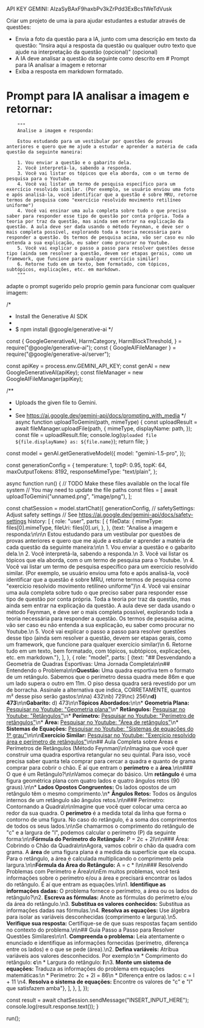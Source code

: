API KEY GEMINI: AIzaSyBAxF9haxbPv3kZrPdd3ExBcs1WeTdVusk

Criar um projeto de uma ia para ajudar estudantes a estudar através de questões:

- Envia a foto da questão para a IA, junto com uma descrição em texto da questão: "Insira aqui a resposta da questão ou qualquer outro texto que ajude na interpretação da questão (opcional)" (opcional)
- A IA deve analisar a questão da seguinte como descrito em # Prompt para IA analisar a imagem e retornar
- Exiba a resposta em markdown formatado.


# Prompt para IA analisar a imagem e retornar:
        """
        Analise a imagem e responda:
        
        Estou estudando para um vestibular por questões de provas anteriores e quero que me ajude a estudar e aprender a matéria de cada questão da seguinte maneira:

        1. Vou enviar a questão e o gabarito dela.
        2. Você interpretá-la, sabendo a responda.
        3. Você vai listar os tópicos que ela aborda, com o um termo de pesquisa para o Youtube. 
        4. Você vai listar um termo de pesquisa específico para um exercício resolvido similar. (Por exemplo, se usuário enviou uma foto e após analisá-la, você identificar que a questão é sobre MRU, retorne termos de pesquisa como "exercício resolvido movimento retilíneo uniforme")
        4. Você vai ensinar uma aula completa sobre tudo o que preciso saber para responder esse tipo de questão por conta própria. Toda a teoria por traz da questão, mas ainda sem entrar na explicação da questão. A aula deve ser dada usando o método Feynman, e deve ser o mais completa possível, explorando toda a teoria necessária para responder a questão. Os termos de pesquisa acima, vão ser caso eu não entenda a sua explicação, eu saber como procurar no Youtube.
        5. Você vai explicar o passo a passo para resolver questões desse tipo (ainda sem resolver a questão, devem ser etapas gerais, como um framework, que funcione para qualquer exercício similar)
        6. Retorne tudo em um texto, bem formatado, com tópicos, subtópicos, explicações, etc. em markdown.
        """


adapte o prompt sugerido pelo proprio gemin para funcionar com qualquer imagem:

/*
 * Install the Generative AI SDK
 *
 * $ npm install @google/generative-ai
 */

const {
  GoogleGenerativeAI,
  HarmCategory,
  HarmBlockThreshold,
} = require("@google/generative-ai");
const { GoogleAIFileManager } = require("@google/generative-ai/server");

const apiKey = process.env.GEMINI_API_KEY;
const genAI = new GoogleGenerativeAI(apiKey);
const fileManager = new GoogleAIFileManager(apiKey);

/**
 * Uploads the given file to Gemini.
 *
 * See https://ai.google.dev/gemini-api/docs/prompting_with_media
 */
async function uploadToGemini(path, mimeType) {
  const uploadResult = await fileManager.uploadFile(path, {
    mimeType,
    displayName: path,
  });
  const file = uploadResult.file;
  console.log(`Uploaded file ${file.displayName} as: ${file.name}`);
  return file;
}

const model = genAI.getGenerativeModel({
  model: "gemini-1.5-pro",
});

const generationConfig = {
  temperature: 1,
  topP: 0.95,
  topK: 64,
  maxOutputTokens: 8192,
  responseMimeType: "text/plain",
};

async function run() {
  // TODO Make these files available on the local file system
  // You may need to update the file paths
  const files = [
    await uploadToGemini("unnamed.png", "image/png"),
  ];

  const chatSession = model.startChat({
    generationConfig,
 // safetySettings: Adjust safety settings
 // See https://ai.google.dev/gemini-api/docs/safety-settings
    history: [
      {
        role: "user",
        parts: [
          {
            fileData: {
              mimeType: files[0].mimeType,
              fileUri: files[0].uri,
            },
          },
          {text: "Analise a imagem e responda:\n\n\n        Estou estudando para um vestibular por questões de provas anteriores e quero que me ajude a estudar e aprender a matéria de cada questão da seguinte maneira:\n\n        1. Vou enviar a questão e o gabarito dela.\n        2. Você interpretá-la, sabendo a responda.\n        3. Você vai listar os tópicos que ela aborda, com o um termo de pesquisa para o Youtube. \n        4. Você vai listar um termo de pesquisa específico para um exercício resolvido similar. (Por exemplo, se usuário enviou uma foto e após analisá-la, você identificar que a questão é sobre MRU, retorne termos de pesquisa como \"exercício resolvido movimento retilíneo uniforme\")\n        4. Você vai ensinar uma aula completa sobre tudo o que preciso saber para responder esse tipo de questão por conta própria. Toda a teoria por traz da questão, mas ainda sem entrar na explicação da questão. A aula deve ser dada usando o método Feynman, e deve ser o mais completa possível, explorando toda a teoria necessária para responder a questão. Os termos de pesquisa acima, vão ser caso eu não entenda a sua explicação, eu saber como procurar no Youtube.\n        5. Você vai explicar o passo a passo para resolver questões desse tipo (ainda sem resolver a questão, devem ser etapas gerais, como um framework, que funcione para qualquer exercício similar)\n        6. Retorne tudo em um texto, bem formatado, com tópicos, subtópicos, explicações, etc. em markdown."},
        ],
      },
      {
        role: "model",
        parts: [
          {text: "## Desvendando a Geometria de Quadras Esportivas: Uma Jornada Completa\n\n## Entendendo o Problema\n\n**Questão:** Uma quadra esportiva tem o formato de um retângulo. Sabemos que o perímetro dessa quadra mede 86m e que um lado supera o outro em 11m. O piso dessa quadra será revestido por um de borracha. Assinale a alternativa que indica, CORRETAMENTE, quantos m² desse piso serão gastos:\n\na) 432\nb) 729\nc) 256\n**d) 473**\n\n**Gabarito:** d) 473\n\n**Tópicos Abordados:**\n\n* **Geometria Plana:**  [Pesquisar no Youtube: \"Geometria plana\"](https://www.youtube.com/results?search_query=Geometria+plana)\n* **Retângulos:** [Pesquisar no Youtube: \"Retângulos\"](https://www.youtube.com/results?search_query=Retângulos)\n* **Perímetro:** [Pesquisar no Youtube: \"Perímetro de retângulos\"](https://www.youtube.com/results?search_query=Perímetro+de+retângulos)\n* **Área:** [Pesquisar no Youtube: \"Área de retângulos\"](https://www.youtube.com/results?search_query=Área+de+retângulos)\n* **Sistemas de Equações:** [Pesquisar no Youtube: \"Sistemas de equações do 1º grau\"](https://www.youtube.com/results?search_query=Sistemas+de+equações+do+1º+grau)\n\n\n**Exercício Similar:** [Pesquisar no Youtube: \"Exercício resolvido área e perímetro de retângulos\"](https://www.youtube.com/results?search_query=Exercício+resolvido+área+e+perímetro+de+retângulos)\n\n## Aula Completa sobre Áreas e Perímetros de Retângulos (Método Feynman)\n\nImagina que você quer construir uma quadra esportiva retangular no seu quintal. Para isso, você precisa saber quanta tela comprar para cercar a quadra e quanto de grama comprar para cobrir o chão. É aí que entram o **perímetro** e a **área**.\n\n### O que é um Retângulo?\n\nVamos começar do básico. Um **retângulo** é uma figura geométrica plana com quatro lados e quatro ângulos retos (90 graus).\n\n* **Lados Opostos Congruentes:** Os lados opostos de um retângulo têm o mesmo comprimento.\n* **Ângulos Retos:** Todos os ângulos internos de um retângulo são ângulos retos.\n\n### Perímetro: Contornando a Quadra\n\nImagine que você quer colocar uma cerca ao redor da sua quadra. O **perímetro** é a medida total da linha que forma o contorno de uma figura. No caso do retângulo, é a soma dos comprimentos de todos os seus lados.\n\nSe chamarmos o comprimento do retângulo de \"c\" e a largura de \"l\", podemos calcular o perímetro (P) da seguinte forma:\n\n**Fórmula do Perímetro do Retângulo:** P = 2c + 2l\n\n### Área: Cobrindo o Chão da Quadra\n\nAgora, vamos cobrir o chão da quadra com grama. A **área** de uma figura plana é a medida da superfície que ela ocupa. Para o retângulo, a área é calculada multiplicando o comprimento pela largura.\n\n**Fórmula da Área do Retângulo:** A = c * l\n\n### Resolvendo Problemas com Perímetro e Área\n\nEm muitos problemas, você terá informações sobre o perímetro e/ou a área e precisará encontrar os lados do retângulo. É aí que entram as equações.\n\n1. **Identifique as informações dadas:** O problema fornece o perímetro, a área ou os lados do retângulo?\n2. **Escreva as fórmulas:** Anote as fórmulas do perímetro e/ou da área do retângulo.\n3. **Substitua os valores conhecidos:** Substitua as informações dadas nas fórmulas.\n4. **Resolva as equações:** Use álgebra para isolar as variáveis desconhecidas (comprimento e largura).\n5. **Verifique sua resposta:** Certifique-se de que suas respostas façam sentido no contexto do problema.\n\n## Guia Passo a Passo para Resolver Questões Similares\n\n1. **Compreenda o problema:** Leia atentamente o enunciado e identifique as informações fornecidas (perímetro, diferença entre os lados) e o que se pede (área).\n2. **Defina variáveis:**  Atribua variáveis aos valores desconhecidos. Por exemplo:\n    *  Comprimento do retângulo: **c**\n    *  Largura do retângulo: **l**\n3. **Monte um sistema de equações:** Traduza as informações do problema em equações matemáticas:\n    *  Perímetro: 2c + 2l = 86\n    *  Diferença entre os lados: c = l + 11 \n4. **Resolva o sistema de equações:** Encontre os valores de \"c\" e \"l\" que satisfazem amba"},
        ],
      },
    ],
  });

  const result = await chatSession.sendMessage("INSERT_INPUT_HERE");
  console.log(result.response.text());
}

run();
